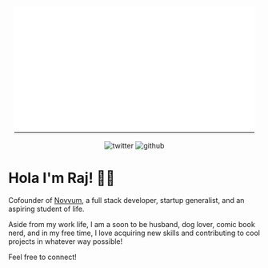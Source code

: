 <p align="center">
<img src="https://github.com/rajinwonderland/rajinwonderland/blob/master/assets/intro.gif?raw=true">
</p>

<p align="center">

<img alt="twitter" src="https://img.shields.io/twitter/follow/rajinwonderland?label=Follow%20Me%21&style=social"/>

<img alt="github" src="https://img.shields.io/github/followers/rajinwonderland?style=social"/>

</p>


# Hola I'm Raj! 👋🏽

Cofounder of [Novvum](novvum.io), a full stack developer, startup generalist, and an aspiring student of life.

Aside from my work life, I am a soon to be husband, dog lover, comic book nerd, and in my free time, I love acquiring new skills and contributing to cool projects in whatever way possible!

Feel free to connect!




